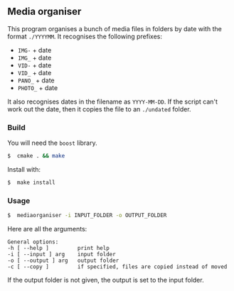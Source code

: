 ## Media organiser

This program organises a bunch of media files in folders by date with the format `./YYYYMM`.
It recognises the following prefixes:
*  `IMG-` + date
*  `IMG_` + date
*  `VID-` + date
*  `VID_` + date
*  `PANO_` + date
*  `PHOTO_` + date

It also recognises dates in the filename as `YYYY-MM-DD`. If the script can't work out the date, then it copies the file to an `./undated` folder.

### Build

You will need the `boost` library.

```bash
$  cmake . && make
```

Install with:

```bash
$  make install
```

### Usage

```bash
$  mediaorganiser -i INPUT_FOLDER -o OUTPUT_FOLDER
```

Here are all the arguments:
```
General options:
-h [ --help ]         print help
-i [ --input ] arg    input folder
-o [ --output ] arg   output folder
-c [ --copy ]         if specified, files are copied instead of moved
```

If the output folder is not given, the output is set to the input folder.
